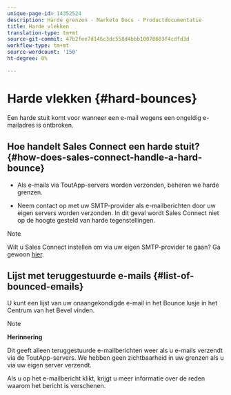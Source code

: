 ```yaml
---
unique-page-id: 14352524
description: Harde grenzen - Marketo Docs - Productdocumentatie
title: Harde vlekken
translation-type: tm+mt
source-git-commit: 47b2fee7d146c3dc558d4bbb10070683f4cdfd3d
workflow-type: tm+mt
source-wordcount: '150'
ht-degree: 0%

---
```



# Harde vlekken {#hard-bounces}

Een harde stuit komt voor wanneer een e-mail wegens een ongeldig e-mailadres is ontbroken.

## Hoe handelt Sales Connect een harde stuit? {#how-does-sales-connect-handle-a-hard-bounce}

- Als e-mails via ToutApp-servers worden verzonden, beheren we harde grenzen.

- Neem contact op met uw SMTP-provider als e-mailberichten door uw eigen servers worden verzonden. In dit geval wordt Sales Connect niet op de hoogte gesteld van harde tegenstellingen.

>[!NOTE]
>
>Wilt u Sales Connect instellen om via uw eigen SMTP-provider te gaan? Ga gewoon [hier](http://docs.marketo.com/x/zYTS).

## Lijst met teruggestuurde e-mails {#list-of-bounced-emails}

U kunt een lijst van uw onaangekondigde e-mail in het Bounce lusje in het Centrum van het Bevel vinden.

>[!NOTE]
>
>**Herinnering**
>
>Dit geeft alleen teruggestuurde e-mailberichten weer als u e-mails verzendt via de ToutApp-servers. We hebben geen zichtbaarheid in uw grenzen als u via uw eigen server verzendt.

Als u op het e-mailbericht klikt, krijgt u meer informatie over de reden waarom het bericht is verschenen.

